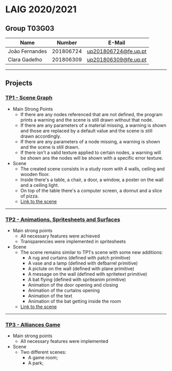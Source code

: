 # LAIG 2020/2021

## Group T03G03
| Name             | Number    | E-Mail               |
| ---------------- | --------- | -------------------- |
| João Fernandes   | 201806724 | up201806724@fe.up.pt |
| Clara Gadelho    | 201806309 | up201806309@fe.up.pt |

----

## Projects

### [TP1 - Scene Graph](TP1)

- Main Strong Points
  - If there are any nodes referenced that are not defined, the program prints a warning and the scene is still drawn without that node.
  - If there are any parameters of a material missing, a warning is shown and those are replaced by a default value and the scene is still drawn accordingly.
  - If there are any parameters of a node missing, a warning is shown and the scene is still drawn.
  - If there isn't a valid texture applied to certain nodes, a warning will be shown ans the nodes will be shown with a specific error texture. 
- Scene
  - The created scene consists in a study room with 4 walls, ceiling and wooden floor. 
  - Inside there's a table, a chair, a door, a window, a poster on the wall and a ceiling light.
  - On top of the table there's a computer screen, a donnut and a slice of pizza.
  - [Link to the scene](./TP1/scenes/LAIG_TP1_T3_G03.xml)

-----

### [TP2 - Animations, Spritesheets and Surfaces](TP2)
- Main strong points
  - All necessary features were achieved
  - Transparencies were implemented in spritesheets
- Scene
  - The scene remains similar to TP1's scene with some new additions:
    - A rug and curtains (defined with patch primitive)
    - A vase and a lamp (defined with defbarrel primitive) 
    - A pictute on the wall (defined with plane primitive)
    - A message on the wall (defined with spritetext primitive)
    - A bat flying (defined with spriteanim primitive)
    - Animation of the door opening and closing
    - Animation of the curtains opening
    - Animation of the text 
    - Animation of the bat getting inside the room
  - [Link to the scene](./TP2/scenes/LAIG_TP1_T3_G03.xml)

----

### [TP3 - Alliances Game](TP3)
- Main strong points
  - All necessary features were implemented
- Scene
  - Two different scenes:
    - A game room;
    - A park;

